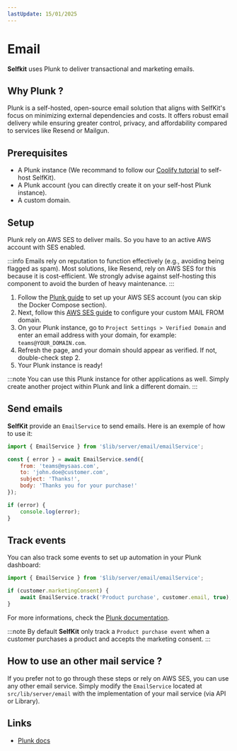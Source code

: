 ```yaml
---
lastUpdate: 15/01/2025
---
```


# Email

**Selfkit** uses Plunk to deliver transactional and marketing emails.

## Why Plunk ?

Plunk is a self-hosted, open-source email solution that aligns with SelfKit's focus on minimizing external dependencies and costs. It offers robust email delivery while ensuring greater control, privacy, and affordability compared to services like Resend or Mailgun.

## Prerequisites

- A Plunk instance (We recommand to follow our [Coolify tutorial](/docs/coolify) to self-host SelfKit).
- A Plunk account (you can directly create it on your self-host Plunk instance).
- A custom domain.

## Setup

Plunk rely on AWS SES to deliver mails. So you have to an active AWS account with SES enabled.

:::info
Emails rely on reputation to function effectively (e.g., avoiding being flagged as spam). Most solutions, like Resend, rely on AWS SES for this because it is cost-efficient. We strongly advise against self-hosting this component to avoid the burden of heavy maintenance.
:::

1. Follow the [Plunk guide](https://docs.useplunk.com/getting-started/self-hosting) to set up your AWS SES account (you can skip the Docker Compose section).
2. Next, follow this [AWS SES guide](https://docs.aws.amazon.com/ses/latest/dg/mail-from.html#mail-from-set) to configure your custom MAIL FROM domain.
3. On your Plunk instance, go to ```Project Settings > Verified Domain``` and enter an email address with your domain, for example: ```teams@YOUR_DOMAIN.com```.
4. Refresh the page, and your domain should appear as verified. If not, double-check step 2.
5. Your Plunk instance is ready!

:::note
You can use this Plunk instance for other applications as well. Simply create another project within Plunk and link a different domain.
:::

## Send emails

**SelfKit** provide an ```EmailService``` to send emails. Here is an exemple of how to use it:

```javascript
import { EmailService } from '$lib/server/email/emailService';

const { error } = await EmailService.send({
	from: 'teams@mysaas.com',
	to: 'john.doe@customer.com',
	subject: 'Thanks!',
	body: 'Thanks you for your purchase!'
});

if (error) {
    console.log(error);
}
```

## Track events

You can also track some events to set up automation in your Plunk dashboard:

```javascript
import { EmailService } from '$lib/server/email/emailService';

if (customer.marketingConsent) {
	await EmailService.track('Product purchase', customer.email, true);
}
```

For more informations, check the [Plunk documentation](https://docs.useplunk.com/guides/setting-up-automation).

:::note
By default **SelfKit** only track a ```Product purchase event``` when a customer purchases a product and accepts the marketing consent.
:::

## How to use an other mail service ?

If you prefer not to go through these steps or rely on AWS SES, you can use any other email service. Simply modify the ```EmailService``` located at ```src/lib/server/email``` with the implementation of your mail service (via API or Library).

## Links

- [Plunk docs](https://docs.useplunk.com/getting-started/introduction)
